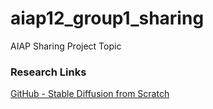 # aiap12_group1_sharing
AIAP Sharing Project Topic


### Research Links

[GitHub - Stable Diffusion from Scratch](https://github.com/xrsrke/stable-diffusion-from-scratch)
